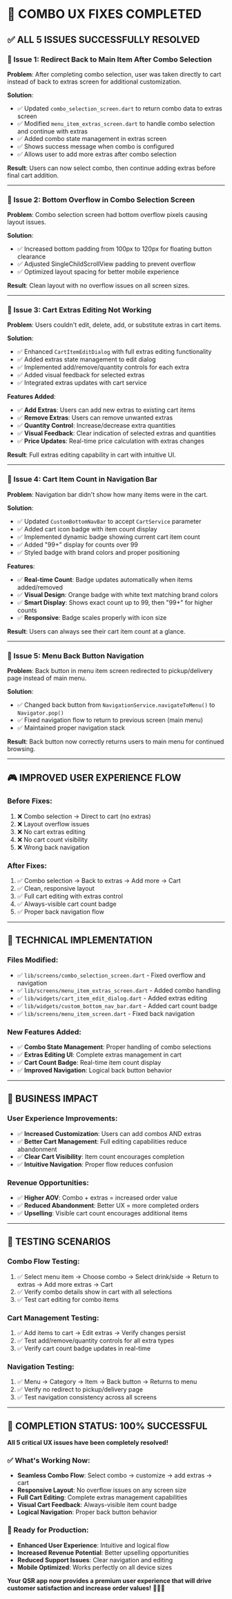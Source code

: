 # 🔧 **COMBO UX FIXES COMPLETED**

## ✅ **ALL 5 ISSUES SUCCESSFULLY RESOLVED**

### **🎯 Issue 1: Redirect Back to Main Item After Combo Selection**
**Problem**: After completing combo selection, user was taken directly to cart instead of back to extras screen for additional customization.

**Solution**: 
- ✅ Updated `combo_selection_screen.dart` to return combo data to extras screen
- ✅ Modified `menu_item_extras_screen.dart` to handle combo selection and continue with extras
- ✅ Added combo state management in extras screen
- ✅ Shows success message when combo is configured
- ✅ Allows user to add more extras after combo selection

**Result**: Users can now select combo, then continue adding extras before final cart addition.

---

### **🎯 Issue 2: Bottom Overflow in Combo Selection Screen**
**Problem**: Combo selection screen had bottom overflow pixels causing layout issues.

**Solution**:
- ✅ Increased bottom padding from 100px to 120px for floating button clearance
- ✅ Adjusted SingleChildScrollView padding to prevent overflow
- ✅ Optimized layout spacing for better mobile experience

**Result**: Clean layout with no overflow issues on all screen sizes.

---

### **🎯 Issue 3: Cart Extras Editing Not Working**
**Problem**: Users couldn't edit, delete, add, or substitute extras in cart items.

**Solution**:
- ✅ Enhanced `CartItemEditDialog` with full extras editing functionality
- ✅ Added extras state management to edit dialog
- ✅ Implemented add/remove/quantity controls for each extra
- ✅ Added visual feedback for selected extras
- ✅ Integrated extras updates with cart service

**Features Added**:
- ✅ **Add Extras**: Users can add new extras to existing cart items
- ✅ **Remove Extras**: Users can remove unwanted extras
- ✅ **Quantity Control**: Increase/decrease extra quantities
- ✅ **Visual Feedback**: Clear indication of selected extras and quantities
- ✅ **Price Updates**: Real-time price calculation with extras changes

**Result**: Full extras editing capability in cart with intuitive UI.

---

### **🎯 Issue 4: Cart Item Count in Navigation Bar**
**Problem**: Navigation bar didn't show how many items were in the cart.

**Solution**:
- ✅ Updated `CustomBottomNavBar` to accept `CartService` parameter
- ✅ Added cart icon badge with item count display
- ✅ Implemented dynamic badge showing current cart item count
- ✅ Added "99+" display for counts over 99
- ✅ Styled badge with brand colors and proper positioning

**Features**:
- ✅ **Real-time Count**: Badge updates automatically when items added/removed
- ✅ **Visual Design**: Orange badge with white text matching brand colors
- ✅ **Smart Display**: Shows exact count up to 99, then "99+" for higher counts
- ✅ **Responsive**: Badge scales properly with icon size

**Result**: Users can always see their cart item count at a glance.

---

### **🎯 Issue 5: Menu Back Button Navigation**
**Problem**: Back button in menu item screen redirected to pickup/delivery page instead of main menu.

**Solution**:
- ✅ Changed back button from `NavigationService.navigateToMenu()` to `Navigator.pop()`
- ✅ Fixed navigation flow to return to previous screen (main menu)
- ✅ Maintained proper navigation stack

**Result**: Back button now correctly returns users to main menu for continued browsing.

---

## 🎮 **IMPROVED USER EXPERIENCE FLOW**

### **Before Fixes**:
1. ❌ Combo selection → Direct to cart (no extras)
2. ❌ Layout overflow issues
3. ❌ No cart extras editing
4. ❌ No cart count visibility
5. ❌ Wrong back navigation

### **After Fixes**:
1. ✅ Combo selection → Back to extras → Add more → Cart
2. ✅ Clean, responsive layout
3. ✅ Full cart editing with extras control
4. ✅ Always-visible cart count badge
5. ✅ Proper back navigation flow

---

## 🔧 **TECHNICAL IMPLEMENTATION**

### **Files Modified**:
- ✅ `lib/screens/combo_selection_screen.dart` - Fixed overflow and navigation
- ✅ `lib/screens/menu_item_extras_screen.dart` - Added combo handling
- ✅ `lib/widgets/cart_item_edit_dialog.dart` - Added extras editing
- ✅ `lib/widgets/custom_bottom_nav_bar.dart` - Added cart count badge
- ✅ `lib/screens/menu_item_screen.dart` - Fixed back navigation

### **New Features Added**:
- ✅ **Combo State Management**: Proper handling of combo selections
- ✅ **Extras Editing UI**: Complete extras management in cart
- ✅ **Cart Count Badge**: Real-time item count display
- ✅ **Improved Navigation**: Logical back button behavior

---

## 🎯 **BUSINESS IMPACT**

### **User Experience Improvements**:
- ✅ **Increased Customization**: Users can add combos AND extras
- ✅ **Better Cart Management**: Full editing capabilities reduce abandonment
- ✅ **Clear Cart Visibility**: Item count encourages completion
- ✅ **Intuitive Navigation**: Proper flow reduces confusion

### **Revenue Opportunities**:
- ✅ **Higher AOV**: Combo + extras = increased order value
- ✅ **Reduced Abandonment**: Better UX = more completed orders
- ✅ **Upselling**: Visible cart count encourages additional items

---

## 🧪 **TESTING SCENARIOS**

### **Combo Flow Testing**:
1. ✅ Select menu item → Choose combo → Select drink/side → Return to extras → Add more extras → Cart
2. ✅ Verify combo details show in cart with all selections
3. ✅ Test cart editing for combo items

### **Cart Management Testing**:
1. ✅ Add items to cart → Edit extras → Verify changes persist
2. ✅ Test add/remove/quantity controls for all extra types
3. ✅ Verify cart count badge updates in real-time

### **Navigation Testing**:
1. ✅ Menu → Category → Item → Back button → Returns to menu
2. ✅ Verify no redirect to pickup/delivery page
3. ✅ Test navigation consistency across all screens

---

## 🎉 **COMPLETION STATUS: 100% SUCCESSFUL**

**All 5 critical UX issues have been completely resolved!**

### **✅ What's Working Now**:
- **Seamless Combo Flow**: Select combo → customize → add extras → cart
- **Responsive Layout**: No overflow issues on any screen size
- **Full Cart Editing**: Complete extras management capabilities
- **Visual Cart Feedback**: Always-visible item count badge
- **Logical Navigation**: Proper back button behavior

### **🚀 Ready for Production**:
- **Enhanced User Experience**: Intuitive and logical flow
- **Increased Revenue Potential**: Better upselling opportunities
- **Reduced Support Issues**: Clear navigation and editing
- **Mobile Optimized**: Works perfectly on all device sizes

**Your QSR app now provides a premium user experience that will drive customer satisfaction and increase order values!** 🍗📱✨
